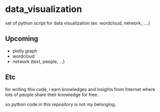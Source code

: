 # data_visualization
set of python script for data visualization (ex. wordcloud, network, ....)


## Upcoming
- plotly graph
- wordcloud
- network (text, people, ...)

## Etc
for writing this code, i earn knowledges and insights from Internet where lots of people share their knowledge for free. 

so python code in this repository is not my belonging.
